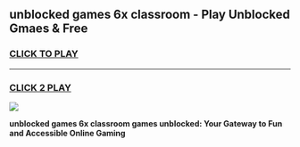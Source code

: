 
## unblocked games 6x classroom - Play Unblocked Gmaes & Free
<h3>
<a href="https://premium.freeplayer.one?title=unblocked_games_6x_classroom&ref=20F">CLICK TO PLAY</a></h3>
<hr>

<h3>
<a href="https://premium.freeplayer.one?title=unblocked_games_6x_classroom&ref=20F">CLICK 2 PLAY</a>
  
</h3>

<a href="https://premium.freeplayer.one?title=unblocked_games_6x_classroom&ref=20F/"><img src="https://clearcache.store/games.png"></a>


**unblocked games 6x classroom games unblocked: Your Gateway to Fun and Accessible Online Gaming**
